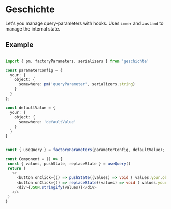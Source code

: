 # Geschichte

Let's you manage query-parameters with hooks. Uses `immer` and `zustand` to manage the internal state.

## Example

```typescript jsx

import { pm, factoryParameters, serializers } from 'geschichte'

const parameterConfig = {
  your: {
    object: {
      somewhere: pm('queryParameter', serializers.string)  
    }   
  } 
};

const defaultValue = {
  your: {
    object: {
      somewhere: 'defaultValue'
    }
  }
}


const { useQuery } = factoryParameters(parameterConfig, defaultValue);

const Component = () => {
 const { values, pushState, replaceState } = useQuery()
 return (
   <>
     <button onClick={() => pushState((values) => void ( values.your.object.somewhere = "newValue" ))}>push new state</button>
     <button onClick={() => replaceState((values) => void ( values.your.object.somewhere = "anotherOne" ))}>replace state</button>
     <div>{JSON.stringify(values)}</div>
   </> 
 )
}
```
